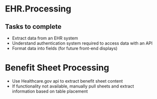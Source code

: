 # EHR.Processing

## Tasks to complete
- Extract data from an EHR system
- Understand authentication system required to access data with an API
- Format data into fields (for future front-end displays)

# Benefit Sheet Processing
- Use Healthcare.gov api to extract benefit sheet content
- If functionality not available, manually pull sheets and extract information based on table placement


